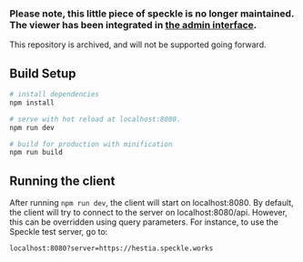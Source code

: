 ### Please note, this little piece of speckle is no longer maintained. The viewer has been integrated in [the admin interface](https://github.com/speckleworks/SpeckleAdmin). 

This repository is archived, and will not be supported going forward. 

## Build Setup

``` bash
# install dependencies
npm install

# serve with hot reload at localhost:8080.
npm run dev

# build for production with minification
npm run build
```

## Running the client

After running `npm run dev`, the client will start on localhost:8080.
By default, the client will try to connect to the server on localhost:8080/api. However, this can be overridden using
query parameters. For instance, to use the Speckle test server, go to:

`localhost:8080?server=https://hestia.speckle.works`
